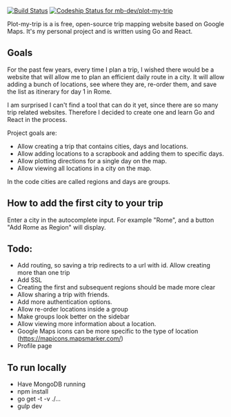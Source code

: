 [![Build Status](https://travis-ci.org/mb-dev/plot-my-trip.svg?branch=master)](https://travis-ci.org/mb-dev/plot-my-trip/)
[![Codeship Status for mb-dev/plot-my-trip](https://codeship.com/projects/78878510-30d1-0133-8583-026237e4ffbb/status?branch=master)](https://codeship.com/projects/99649)

Plot-my-trip is a is free, open-source trip mapping website based on Google Maps. It's my personal project and is written using Go and React.

## Goals
For the past few years, every time I plan a trip, I wished there would be a website that will allow me to plan an efficient daily route in a city. It will allow adding a bunch of locations, see where they are, re-order them, and save the list as itinerary for day 1 in Rome.

I am surprised I can't find a tool that can do it yet, since there are so many trip related websites. Therefore I decided to create one and learn Go and React in the process.

Project goals are:

- Allow creating a trip that contains cities, days and locations.
- Allow adding locations to a scrapbook and adding them to specific days.
- Allow plotting directions for a single day on the map.
- Allow viewing all locations in a city on the map.

In the code cities are called regions and days are groups.

## How to add the first city to your trip

Enter a city in the autocomplete input. For example "Rome", and a button "Add Rome as Region" will display.

## Todo:
- Add routing, so saving a trip redirects to a url with id. Allow creating more than one trip
- Add SSL
- Creating the first and subsequent regions should be made more clear
- Allow sharing a trip with friends.
- Add more authentication options.
- Allow re-order locations inside a group
- Make groups look better on the sidebar
- Allow viewing more information about a location.
- Google Maps icons can be more specific to the type of location (https://mapicons.mapsmarker.com/)
- Profile page

## To run locally
- Have MongoDB running
- npm install
- go get -t -v ./...
- gulp dev

